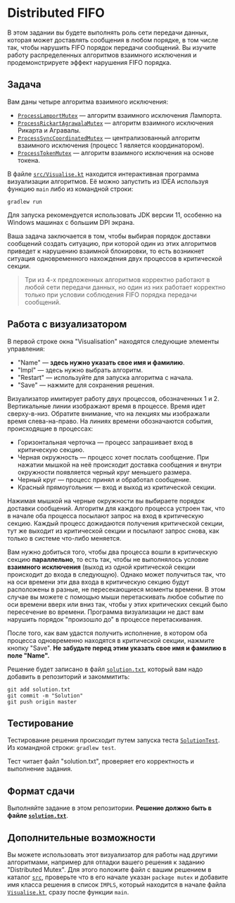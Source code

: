 ﻿# Distributed FIFO

В этом задании вы будете выполнять роль сети передачи данных, которая может доставлять сообщения
в любом порядке, в том числе так, чтобы нарушить FIFO порядок передачи сообщений. 
Вы изучите работу распределенных алгоритмов взаимного исключения и продемонстрируете эффект нарушения FIFO порядка. 

## Задача

Вам даны четыре алгоритма взаимного исключения:

* [`ProcessLamportMutex`](src/ProcessLamportMutex.kt) &mdash; алгоритм взаимного исключения Лампорта.
* [`ProcessRickartAgrawalaMutex`](src/ProcessRickartAgrawalaMutex.kt) &mdash; алгоритм взаимного исключения Рикарта и Агравалы.
* [`ProcessSyncCoordinatedMutex`](src/ProcessSyncCoordinatedMutex.kt) &mdash; централизованный алгоритм взаимного исключения (процесс 1 является координатором).
* [`ProcessTokenMutex`](src/ProcessTokenMutex.kt) &mdash; алгоритм взаимного исключения на основе токена.

В файле [`src/Visualise.kt`](src/Visualise.kt) находится интерактивная программа визуализации алгоритмов. 
Её можно запустить из IDEA используя функцию `main` либо из командной строки: 

```shell script
gradlew run
```

Для запуска рекомендуется использовать JDK версии 11, особенно на Windows машинах с большим DPI экрана. 

Ваша задача заключается в том, чтобы выбирая порядок доставки сообщений создать ситуацию, при которой один
из этих алгоритмов приведет к нарушению взаимной блокировки, то есть возникнет ситуация одновременного
нахождения двух процессов в критической секции.

> Три из 4-х предложенных алгоритмов корректно работают в любой сети передачи данных, но один из них
> работает корректно только при условии соблюдения FIFO порядка передачи сообщений. 

## Работа с визуализатором

В первой строке окна "Visualisation" находятся следующие элементы управления:

* "Name" &mdash; **здесь нужно указать свое имя и фамилию**.
* "Impl" &mdash; здесь нужно выбрать алгоритм. 
* "Restart" &mdash; используйте для запуска алгоритма с начала. 
* "Save" &mdash; нажмите для сохранения решения.

Визуализатор имитирует работу двух процессов, обозначенных 1 и 2. Вертикальные линии изображают
время в процессе. Время идет сверху-в-низ. Обратите внимание, что на лекциях мы изображали время слева-на-право.
На линиях времени обозначаются события, происходящие в процессах:

* Горизонтальная черточка &mdash; процесс запрашивает вход в критическую секцию.
* Черная окружность &mdash; процесс хочет послать сообщение. При нажатии мышкой на неё происходит доставка сообщения и внутри окружности появляется черный круг меньшего размера. 
* Черный круг &mdash; процесс принял и обработал сообщение. 
* Красный прямоугольник &mdash; вход и выход из критической секции.

Нажимая мышкой на черные окружности вы выбираете порядок доставки сообщений. Алгоритм для каждого процесса устроен так,
что в начале оба процесса посылают запрос на вход в критическую секцию. Каждый процесс дожидаются получения критической
секции, тут же выходит из критической секции и посылают запрос снова, как только в системе что-либо меняется.

Вам нужно добиться того, чтобы два процесса вошли в критическую секцию **параллельно**, то есть так, чтобы не выполнялось
условие **взаимного исключения** (выход из одной критической секции происходит до входа в следующую). 
Однако может получиться так, что на оси времени эти два входа в критическую секцию будут расположены в разные,
не пересекающиеся моменты времени. В этом случае вы можете с помощью мыши перетаскивать любое событие по оси
времени вверх или вниз так, чтобы у этих критических секций было пересечение во времени. 
Программа визуализации не даст вам нарушить порядок "произошло до" в процессе перетаскивания. 

После того, как вам удастся получить исполнение, в котором оба процесса одновременно находятся в критической
секции, нажмите кнопку "Save". **Не забудьте перед этим указать свое имя и фамилию в поле "Name".**

Решение будет записано в файл [`solution.txt`](solution.txt), который вам
надо добавить в репозиторий и закоммитить:

```shell script
git add solution.txt
git commit -m "Solution"
git push origin master
```

## Тестирование

Тестирование решения происходит путем запуска теста [`SolutionTest`](test/SolutionTest.kt). 
Из командной строки: `gradlew test`. 

Тест читает файл "solution.txt", проверяет его корректность и выполнение задания. 

## Формат сдачи

Выполняйте задание в этом репозитории. 
**Решение должно быть в файле [`solution.txt`](solution.txt)**.

## Дополнительные возможности

Вы можете использовать этот визуализатор для работы над другими алгоритмами, например для отладки вашего
решения к заданию "Distributed Mutex". Для этого положите файл с вашим решением в каталог [`src`](src/),
проверьте что в его начале указан `package mutex` и добавите имя класса решения в список `IMPLS`, который
находится в начале файла [`Visualise.kt`](src/Visualise.kt), сразу после функции `main`.
